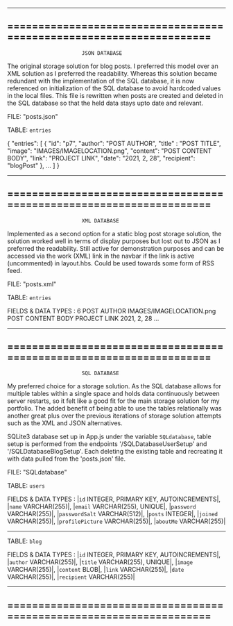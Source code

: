--------------------------------------------------------------------
====================================================================
--------------------------------------------------------------------
                            JSON DATABASE

The original storage solution for blog posts. I preferred this model over an XML solution as I preferred
the readability. Whereas this solution became redundant with the implementation of the SQL database, it is
now referenced on initialization of the SQL database to avoid hardcoded values in the local files. This file
is rewritten when posts are created and deleted in the SQL database so that the held data stays upto date and
relevant.

FILE: "posts.json"

TABLE: `entries`

{
    "entries": [ 
            { 
                "id": "p7",
                "author": "POST AUTHOR",
                "title" : "POST TITLE",
                "image": "IMAGES/IMAGELOCATION.png",
                "content": "POST CONTENT BODY",
                "link": "PROJECT LINK",
                "date": "2021, 2, 28",
                "recipient": "blogPost"
            },
            ...
    ]
}


--------------------------------------------------------------------
====================================================================
--------------------------------------------------------------------
                            XML DATABASE

Implemented as a second option for a static blog post storage solution, 
the solution worked well in terms of display purposes but lost out to JSON as I preferred
the readability.
Still active for demonstration purposes and can be accessed via the work (XML) link in the navbar if
the link is active (uncommented) in layout.hbs.
Could be used towards some form of RSS feed.

FILE: "posts.xml"

TABLE: `entries`

FIELDS & DATA TYPES :
<entries>
    <post id="6">
        <postId>6</postId>
        <author>POST AUTHOR</author>
        <title>POST TITLE</title>
        <image>IMAGES/IMAGELOCATION.png</image>
        <content>POST CONTENT BODY</content>
        <link>PROJECT LINK</link>
        <date>2021, 2, 28</date>
    </post>
    ...
</entries>


--------------------------------------------------------------------
====================================================================
--------------------------------------------------------------------

                            SQL DATABASE

My preferred choice for a storage solution. As the SQL database allows for multiple tables within a single space
and holds data continuously between server restarts, so it felt like a good fit for the main storage solution for my portfolio.
The added benefit of being able to use the tables relationally was another great plus over the previous iterations of storage solution
attempts such as the XML and JSON alternatives.

SQLite3 database set up in App.js under the variable `SQLdatabase`, table setup is performed from the endpoints '/SQLDatabaseUserSetup' and '/SQLDatabaseBlogSetup'.
Each deleting the existing table and recreating it with data pulled from the 'posts.json' file.

FILE: "SQLdatabase"

TABLE: `users`

FIELDS & DATA TYPES : 
|`id` INTEGER, PRIMARY KEY, AUTOINCREMENTS|,
|`name` VARCHAR(255)|,
|`email` VARCHAR(255), UNIQUE|,
|`password` VARCHAR(255)|,
|`passwordSalt` VARCHAR(512)|,
|`posts` INTEGER|,
|`joined` VARCHAR(255)|,
|`profilePicture` VARCHAR(255)|,
|`aboutMe` VARCHAR(255)|

----------------------------------------------------------------------

TABLE: `blog`

FIELDS & DATA TYPES : 
|`id` INTEGER, PRIMARY KEY, AUTOINCREMENTS|,
|`author` VARCHAR(255)|,
|`title` VARCHAR(255), UNIQUE|,
|`image` VARCHAR(255)|,
|`content` BLOB|,
|`link` VARCHAR(255)|,
|`date` VARCHAR(255)|,
|`recipient` VARCHAR(255)|


--------------------------------------------------------------------
====================================================================
--------------------------------------------------------------------